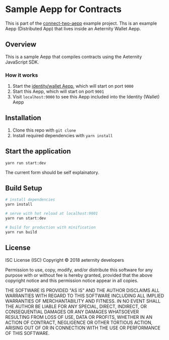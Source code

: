 # Sample Aepp for Contracts

This is part of the [connect-two-aepp](..) example project.
Ths is an example Aepp (Distributed App) that lives inside an Aeternity Wallet Aepp.

## Overview

This is a sample Aepp that compiles contracts using the Aeternity JavaScript SDK.

### How it works

1. Start the [identity/wallet Aepp](../identity), which will start on port `9000`
2. Start this Aepp, which will start on port `9001`
3. Visit `localhost:9000` to see this Aepp included into the Identity (Wallet) Aepp

## Installation

1. Clone this repo with `git clone`
2. Install required dependencies with `yarn install`


## Start the application

```
yarn run start:dev
```

The current form should be self explainatory.

## Build Setup

``` bash
# install dependencies
yarn install

# serve with hot reload at localhost:9001
yarn run start:dev

# build for production with minification
yarn run build

```

## License

ISC License (ISC)
Copyright © 2018 aeternity developers

Permission to use, copy, modify, and/or distribute this software for any purpose
with or without fee is hereby granted, provided that the above copyright notice
and this permission notice appear in all copies.

THE SOFTWARE IS PROVIDED "AS IS" AND THE AUTHOR DISCLAIMS ALL WARRANTIES WITH
REGARD TO THIS SOFTWARE INCLUDING ALL IMPLIED WARRANTIES OF MERCHANTABILITY AND
FITNESS. IN NO EVENT SHALL THE AUTHOR BE LIABLE FOR ANY SPECIAL, DIRECT,
INDIRECT, OR CONSEQUENTIAL DAMAGES OR ANY DAMAGES WHATSOEVER RESULTING FROM LOSS
OF USE, DATA OR PROFITS, WHETHER IN AN ACTION OF CONTRACT, NEGLIGENCE OR OTHER
TORTIOUS ACTION, ARISING OUT OF OR IN CONNECTION WITH THE USE OR PERFORMANCE OF
THIS SOFTWARE.
